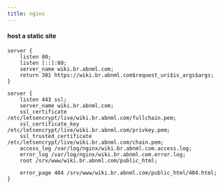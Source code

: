 ```yaml
---
title: nginx
---
```


#### host a static site
    server {
        listen 80;
        listen [::]:80;
        server_name wiki.br.abnml.com;
        return 301 https://wiki.br.abnml.com$request_uri$is_args$args;
    }
    
    server {
        listen 443 ssl;
        server_name wiki.br.abnml.com;
        ssl_certificate /etc/letsencrypt/live/wiki.br.abnml.com/fullchain.pem;
        ssl_certificate_key /etc/letsencrypt/live/wiki.br.abnml.com/privkey.pem;
        ssl_trusted_certificate /etc/letsencrypt/live/wiki.br.abnml.com/chain.pem;
        access_log /var/log/nginx/wiki.br.abnml.com.access.log;
        error_log /var/log/nginx/wiki.br.abnml.com.error.log;
        root /srv/www/wiki.br.abnml.com/public_html;
    
        error_page 404 /srv/www/wiki.br.abnml.com/public_html/404.html;
    }
